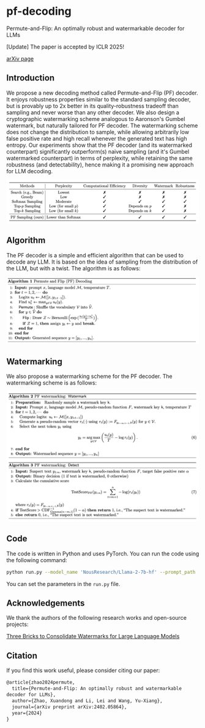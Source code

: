 # pf-decoding
Permute-and-Flip: An optimally robust and watermarkable decoder for LLMs

[Update] The paper is accepted by ICLR 2025!

[arXiv page](https://arxiv.org/abs/2402.05864) 


## Introduction
We propose a new decoding method called Permute-and-Flip (PF) decoder. It enjoys robustness properties similar to the standard sampling decoder, but is provably up to 2x better in its quality-robustness tradeoff than sampling and never worse than any other decoder. We also design a cryptographic watermarking scheme analogous to Aaronson's Gumbel watermark, but naturally tailored for PF decoder. The watermarking scheme does not change the distribution to sample, while allowing arbitrarily low false positive rate and high recall whenever the generated text has high entropy. Our experiments show that the PF decoder (and its watermarked counterpart) significantly outperform(s) naive sampling (and it's Gumbel watermarked counterpart) in terms of perplexity, while retaining the same robustness (and detectability), hence making it a promising new approach for LLM decoding. 
<!-- ![img](./fig/compare.png) -->
<div align="center">
    <img src="./fig/compare.png" width="600">
</div>

## Algorithm
The PF decoder is a simple and efficient algorithm that can be used to decode any LLM. It is based on the idea of sampling from the distribution of the LLM, but with a twist. The algorithm is as follows:
<!-- ![img](./fig/alg1.png) -->
<div align="center">
    <img src="./fig/alg1.png" width="600">
</div>

## Watermarking
We also propose a watermarking scheme for the PF decoder. The watermarking scheme is as follows:
<!-- ![img](./fig/alg2.png) -->
<div align="center">
    <img src="./fig/alg2.png" width="600">
</div>

## Code
The code is written in Python and uses PyTorch. You can run the code using the following command:
```bash
python run.py --model_name 'NousResearch/Llama-2-7b-hf' --prompt_path 'data/c4.jsonl' --temperature 0.9 --top_p 1.0 --ngram 8 --max_gen_len 256 --nsamples 600 --batch_size 8
```
You can set the parameters in the `run.py` file. 

## Acknowledgements
We thank the authors of the following research works and open-source projects:

[Three Bricks to Consolidate Watermarks for Large Language Models](https://github.com/facebookresearch/three_bricks)

## Citation
If you find this work useful, please consider citing our paper:
```
@article{zhao2024permute,
  title={Permute-and-Flip: An optimally robust and watermarkable decoder for LLMs},
  author={Zhao, Xuandong and Li, Lei and Wang, Yu-Xiang},
  journal={arXiv preprint arXiv:2402.05864},
  year={2024}
}
```
